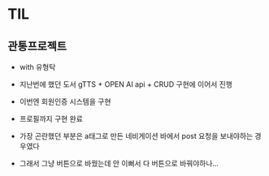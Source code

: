 # TIL

## 관통프로젝트

- with 유형탁

- 지난번에 했던 도서 gTTS + OPEN AI api + CRUD 구현에 이어서 진행

- 이번엔 회원인증 시스템을 구현

- 프로필까지 구현 완료

- 가장 곤란했던 부분은 a태그로 만든 네비게이션 바에서 post 요청을 보내야하는 경우였다

- 그래서 그냥 버튼으로 바꿨는데 안 이뻐서 다 버튼으로 바꿔야하나...
